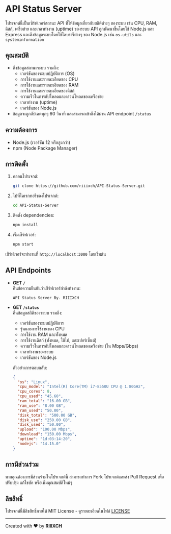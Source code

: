 # API Status Server

โปรเจกต์นี้เป็นเซิร์ฟเวอร์สถานะ API ที่ให้ข้อมูลเกี่ยวกับสถิติต่างๆ ของระบบ เช่น CPU, RAM, ดิสก์, เครือข่าย และเวลาทำงาน (uptime) ของระบบ API ถูกพัฒนาขึ้นโดยใช้ Node.js และ Express และดึงข้อมูลระบบโดยใช้ไลบรารีต่างๆ ของ Node.js เช่น `os-utils` และ `systeminformation`

## คุณสมบัติ
- ดึงข้อมูลสถานะระบบ รวมถึง:
  - เวอร์ชันของระบบปฏิบัติการ (OS)
  - การใช้งานและรายละเอียดของ CPU
  - การใช้งานและรายละเอียดของ RAM
  - การใช้งานและรายละเอียดของดิสก์
  - ความเร็วในการอัปโหลดและดาวน์โหลดของเครือข่าย
  - เวลาทำงาน (uptime)
  - เวอร์ชันของ Node.js
- ข้อมูลจะถูกอัปเดตทุกๆ 60 วินาที และสามารถเข้าถึงได้ผ่าน API endpoint `/status`

## ความต้องการ
- Node.js (เวอร์ชัน 12 หรือสูงกว่า)
- npm (Node Package Manager)

## การติดตั้ง

1. คลอนโปรเจกต์:
    ```bash
    git clone https://github.com/riiixch/API-Status-Server.git
    ```

2. ไปที่ไดเรกทอรีของโปรเจกต์:
    ```bash
    cd API-Status-Server
    ```

3. ติดตั้ง dependencies:
    ```bash
    npm install
    ```

4. เริ่มเซิร์ฟเวอร์:
    ```bash
    npm start
    ```

เซิร์ฟเวอร์จะทำงานที่ `http://localhost:3000` โดยเริ่มต้น

## API Endpoints

- **GET `/`**  
  คืนข้อความยืนยันว่าเซิร์ฟเวอร์กำลังทำงาน:
  ```
  API Status Server By. RIIIXCH
  ```

- **GET `/status`**  
  คืนข้อมูลสถิติของระบบ รวมถึง:
  - เวอร์ชันของระบบปฏิบัติการ
  - รุ่นและการใช้งานของ CPU
  - การใช้งาน RAM และทั้งหมด
  - การใช้งานดิสก์ (ทั้งหมด, ใช้ไป, และเปอร์เซ็นต์)
  - ความเร็วในการอัปโหลดและดาวน์โหลดของเครือข่าย (ใน Mbps/Gbps)
  - เวลาทำงานของระบบ
  - เวอร์ชันของ Node.js
  
  ตัวอย่างการตอบกลับ:
  ```json
  {
    "os": "Linux",
    "cpu_model": "Intel(R) Core(TM) i7-8550U CPU @ 1.80GHz",
    "cpu_cores": 8,
    "cpu_used": "45.60",
    "ram_total": "16.00 GB",
    "ram_use": "8.00 GB",
    "ram_used": "50.00",
    "disk_total": "500.00 GB",
    "disk_use": "250.00 GB",
    "disk_used": "50.00",
    "upload": "100.00 Mbps",
    "download": "150.00 Mbps",
    "uptime": "1d:03:14:20",
    "nodejs": "14.15.0"
  }
  ```

## การมีส่วนร่วม

หากคุณต้องการมีส่วนร่วมในโปรเจกต์นี้ สามารถทำการ Fork โปรเจกต์และส่ง Pull Request เพื่อปรับปรุง แก้ไขบัค หรือเพิ่มคุณสมบัติใหม่ๆ

## ลิขสิทธิ์

โปรเจกต์นี้มีลิขสิทธิ์ภายใต้ MIT License - ดูรายละเอียดในไฟล์ [LICENSE](LICENSE)

---

Created with ❤️ by **RIIIXCH**

